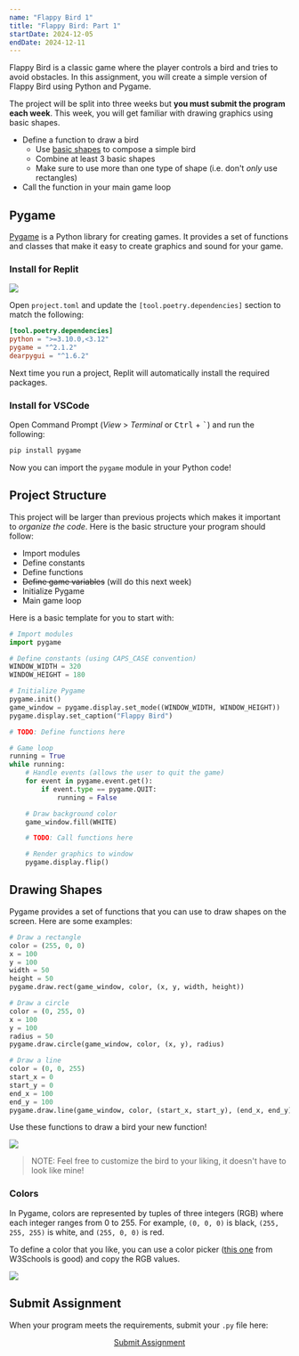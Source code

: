 ```yaml
---
name: "Flappy Bird 1"
title: "Flappy Bird: Part 1"
startDate: 2024-12-05
endDate: 2024-12-11
---
```


Flappy Bird is a classic game where the player controls a bird and tries to avoid obstacles. In this assignment, you will create a simple version of Flappy Bird using Python and Pygame.

The project will be split into three weeks but **you must submit the program each week**. This week, you will get familiar with drawing graphics using basic shapes.

- Define a function to draw a bird
  - Use [basic shapes](#drawing-shapes) to compose a simple bird
  - Combine at least 3 basic shapes
  - Make sure to use more than one type of shape (i.e. don't _only_ use rectangles)
- Call the function in your main game loop

## Pygame

[Pygame](https://www.pygame.org/news) is a Python library for creating games. It provides a set of functions and classes that make it easy to create graphics and sound for your game.

### Install for Replit

![](/2024/fall/computer-science/images/flappy-bird/replit-project-config.png)

Open `project.toml` and update the `[tool.poetry.dependencies]` section to match the following:

```toml
[tool.poetry.dependencies]
python = ">=3.10.0,<3.12"
pygame = "^2.1.2"
dearpygui = "^1.6.2"
```

Next time you run a project, Replit will automatically install the required packages.

### Install for VSCode

Open Command Prompt (_View_ > _Terminal_ or <kbd>Ctrl</kbd> + <kbd>\`</kbd>) and run the following:

```cmd
pip install pygame
```

Now you can import the `pygame` module in your Python code!

## Project Structure

This project will be larger than previous projects which makes it important to _organize the code_. Here is the basic structure your program should follow:

- Import modules
- Define constants
- Define functions
- ~~Define game variables~~ (will do this next week)
- Initialize Pygame
- Main game loop

Here is a basic template for you to start with:

```python
# Import modules
import pygame

# Define constants (using CAPS_CASE convention)
WINDOW_WIDTH = 320
WINDOW_HEIGHT = 180

# Initialize Pygame
pygame.init()
game_window = pygame.display.set_mode((WINDOW_WIDTH, WINDOW_HEIGHT))
pygame.display.set_caption("Flappy Bird")

# TODO: Define functions here

# Game loop
running = True
while running:
    # Handle events (allows the user to quit the game)
    for event in pygame.event.get():
        if event.type == pygame.QUIT:
            running = False

    # Draw background color
    game_window.fill(WHITE)

    # TODO: Call functions here

    # Render graphics to window
    pygame.display.flip()
```

## Drawing Shapes

Pygame provides a set of functions that you can use to draw shapes on the screen. Here are some examples:

```python
# Draw a rectangle
color = (255, 0, 0)
x = 100
y = 100
width = 50
height = 50
pygame.draw.rect(game_window, color, (x, y, width, height))

# Draw a circle
color = (0, 255, 0)
x = 100
y = 100
radius = 50
pygame.draw.circle(game_window, color, (x, y), radius)

# Draw a line
color = (0, 0, 255)
start_x = 0
start_y = 0
end_x = 100
end_y = 100
pygame.draw.line(game_window, color, (start_x, start_y), (end_x, end_y))
```

Use these functions to draw a bird your new function!

![](/2024/fall/computer-science/images/flappy-bird/shapes-bird.png)

> NOTE: Feel free to customize the bird to your liking, it doesn't have to look like mine!

### Colors

In Pygame, colors are represented by tuples of three integers (RGB) where each integer ranges from 0 to 255. For example, `(0, 0, 0)` is black, `(255, 255, 255)` is white, and `(255, 0, 0)` is red.

To define a color that you like, you can use a color picker ([this one](https://www.w3schools.com/colors/colors_picker.asp) from W3Schools is good) and copy the RGB values.

![](/2024/fall/computer-science/images/flappy-bird/color-picker.png)

## Submit Assignment

When your program meets the requirements, submit your `.py` file here:

<p style="text-align:center">
  <a href="https://docs.google.com/forms/d/e/1FAIpQLScYDoMGO8Nq9oymqr2b7rE4NbYHnIQnNmz6JIL2bpx-U0itDA/viewform?usp=sf_link" target="_blank" class="button">Submit Assignment</a>
</p>
